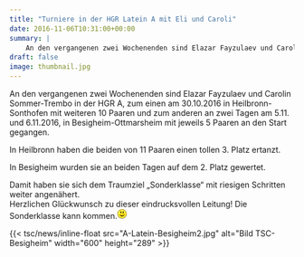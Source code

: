 ```yaml
---
title: "Turniere in der HGR Latein A mit Eli und Caroli"
date: 2016-11-06T10:31:00+00:00
summary: |
    An den vergangenen zwei Wochenenden sind Elazar Fayzulaev und Carolin Sommer-Trembo in der HGR A, zum einen am 30.10.2016 in Heilbronn-Sonthofen mit weiteren 10 Paaren und zum anderen an zwei Tagen am 5.11. und 6.11.2016, in Besigheim-Ottmarsheim mit jeweils 5 Paaren an den Start gegangen.
draft: false
image: thumbnail.jpg
---
```


An den vergangenen zwei Wochenenden sind Elazar Fayzulaev und Carolin Sommer-Trembo in der HGR A, zum einen am 30.10.2016 in Heilbronn-Sonthofen mit weiteren 10 Paaren und zum anderen an zwei Tagen am 5.11. und 6.11.2016, in Besigheim-Ottmarsheim mit jeweils 5 Paaren an den Start gegangen.

In Heilbronn haben die beiden von 11 Paaren einen tollen 3. Platz ertanzt.

In Besigheim wurden sie an beiden Tagen auf dem 2. Platz gewertet.

Damit haben sie sich dem Traumziel „Sonderklasse“ mit riesigen Schritten weiter angenähert.  
Herzlichen Glückwunsch zu dieser eindrucksvollen Leitung! Die Sonderklasse kann kommen.[![](smiley-smile.gif)](http://www.tanzsportclub.vfl-sindelfingen.de/)

{{< tsc/news/inline-float src="A-Latein-Besigheim2.jpg" alt="Bild TSC-Besigheim" width="600" height="289" >}}


